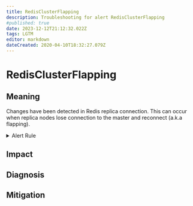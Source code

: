 ```yaml
---
title: RedisClusterFlapping
description: Troubleshooting for alert RedisClusterFlapping
#published: true
date: 2023-12-12T21:12:32.022Z
tags: LGTM
editor: markdown
dateCreated: 2020-04-10T18:32:27.079Z
---
```


# RedisClusterFlapping

## Meaning
[//]: # "Short paragraph that explains what the alert means"
Changes have been detected in Redis replica connection. This can occur when replica nodes lose connection to the master and reconnect (a.k.a flapping).

<details>
  <summary>Alert Rule</summary>

  ```yaml
alert: RedisClusterFlapping
expr: changes(redis_connected_slaves[1m]) > 1
for: 2m
labels:
    severity: critical
annotations:
    summary: Redis cluster flapping (instance {{ $labels.instance }})
    description: |-
        Changes have been detected in Redis replica connection. This can occur when replica nodes lose connection to the master and reconnect (a.k.a flapping).
          VALUE = {{ $value }}
          LABELS = {{ $labels }}
    runbook: https://github.com/srerun/prometheus-alerts/content/runbooks/RedisClusterFlapping

  ```
</details>


## Impact
[//]: # "What could / will happen if the alert is not addressed"



## Diagnosis
[//]: # "Steps to take to identify the cause of the problem"



## Mitigation
[//]: # "The steps necessary to resolve the alert"
